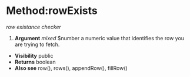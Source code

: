 # Method:rowExists #

_row existance checker_

  1. **Argument** _mixed_  $number a numeric value that identifies the row
you are trying to fetch.

  * **Visibility**  public
  * **Returns** boolean
  * **Also see** row(), rows(), appendRow(), fillRow()
